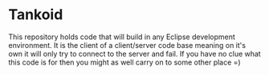 Tankoid
=======
This repository holds code that will build in any Eclipse development environment. It is the client of a client/server code base meaning on it's own it will only try to connect to the server and fail. If you have no clue what this code is for then you might as well carry on to some other place =) 
